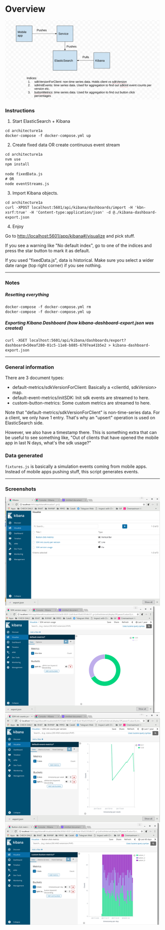 # Overview

![Overview](./screenshots/architecture1a-overview.png?raw=true "Overview")


### Instructions

1. Start ElasticSearch + Kibana

```
cd architecture1a
docker-compose -f docker-compose.yml up
```

2. Create fixed data OR create continuous event stream
```
cd architecture1a
nvm use
npm install

node fixedData.js 
# OR
node eventStreams.js

```

3. Import Kibana objects.

```
cd architecture1a
curl -XPOST localhost:5601/api/kibana/dashboards/import -H 'kbn-xsrf:true' -H 'Content-type:application/json' -d @./kibana-dashboard-export.json
```


4. Enjoy

Go to <http://localhost:5601/app/kibana#/visualize> and pick stuff.

If you see a warning like "No default index", go to one of the indices and press the star button to mark it as default.

If you used "fixedData.js", data is historical. Make sure you select a wider date range (top right corner) if you see nothing.


---------------------------------------------

### Notes

##### Resetting everything

```
docker-compose -f docker-compose.yml rm
docker-compose -f docker-compose.yml up
```

##### Exporting Kibana Dashboard (how kibana-dashboard-export.json was created)

```
curl -XGET localhost:5601/api/kibana/dashboards/export?dashboard=50eaf280-01c5-11e8-b885-6707ea41b5e2 > kibana-dashboard-export.json
```

---------------------------------------------

### General information

There are 3 document types:

- default-metrics/sdkVersionForClient: Basically a <clientId, sdkVersion> map.
- default-event-metrics/initSDK: Init sdk events are streamed to here.
- custom-button-metrics: Some custom metrics are streamed to here.


Note that "default-metrics/sdkVersionForClient" is non-time-series data.
For a client, we only have 1 entry. That's why an "upsert" operation is used on ElasticSearch side.

However, we also have a timestamp there. This is something extra that can be useful to see something like,
"Out of clients that have opened the mobile app in last N days, what's the sdk usage?"

### Data generated

`fixtures.js` is basically a simulation events coming from mobile apps. Instead of mobile apps pushing stuff, this script generates events.


----------------------------------------------

### Screenshots

![Screenshot0](./screenshots/es-00-overview.png?raw=true "Screenshot")
![Screenshot1](./screenshots/es-01-numberOfClientsPerSDKVersion.png?raw=true "Screenshot")
![Screenshot2](./screenshots/es-02-sdkInitCountsPerVersion.png?raw=true "Screenshot")
![Screenshot3](./screenshots/es-03-customMetrics.png?raw=true "Screenshot")
